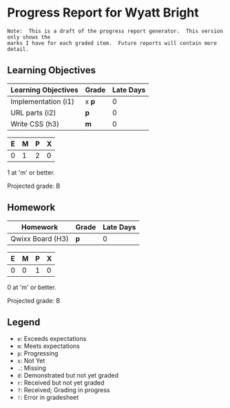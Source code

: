 # Progress Report for Wyatt Bright
    Note:  This is a draft of the progress report generator.  This version only shows the
    marks I have for each graded item.  Future reports will contain more detail.
## Learning Objectives
|Learning Objectives|Grade|Late Days|
|------|-------|-------|
|Implementation (i1)|x **p**|0|
|URL parts (i2)|**p**|0|
|Write CSS (h3)|**m**|0|

|E|M|P|X|
|------|-------|-------|-------|
|0|1|2|0|

1 at 'm' or better.

Projected grade:  B
## Homework
|Homework|Grade|Late Days|
|------|-------|-------|
|Qwixx Board (H3)|**p**|0|

|E|M|P|X|
|------|-------|-------|-------|
|0|0|1|0|

0 at 'm' or better.

Projected grade:  B

## Legend 
* `e`: Exceeds expectations
* `m`: Meets expectations
* `p`: Progressing
* `x`: Not Yet
* `.`: Missing
* `d`: Demonstrated but not yet graded
* `r`: Received but not yet graded
* `?`: Received; Grading in progress
* `!`: Error in gradesheet
